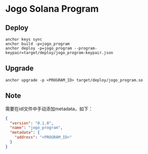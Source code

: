 # Jogo Solana Program

## Deploy
```shell
anchor keys sync
anchor build -p=jogo_program
anchor deploy -p=jogo_program --program-keypair=target/deploy/jogo_program-keypair.json
```

## Upgrade
```shell
anchor upgrade -p <PROGRAM_ID> target/deploy/jogo_program.so
```

## Note
需要在idl文件中手动添加metadata，如下：
```json
{
  "version": "0.1.0",
  "name": "jogo_program",
  "metadata": {
    "address": "<PROGRAM_ID>"
  }
}
```